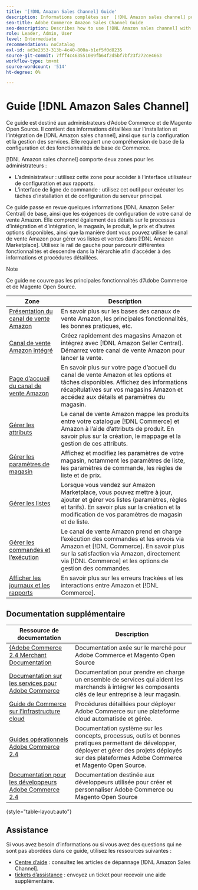 ```yaml
---
title: '[!DNL Amazon Sales Channel] Guide'
description: Informations complètes sur  [!DNL Amazon sales channel] pour les administrateurs Adobe Commerce et Magento Open Source, y compris l’installation et l’intégration
seo-title: Adobe Commerce Amazon Sales Channel Guide
seo-description: Describes how to use [!DNL Amazon sales channel] with Adobe Commerce or Magento Open Source.
role: Leader, Admin, User
level: Intermediate
recommendations: noCatalog
exl-id: ad3e2353-313b-4c40-800a-b1ef5f0d8235
source-git-commit: 7fff4c463551089fb64f2d5bf7bf23f272ce4663
workflow-type: tm+mt
source-wordcount: '514'
ht-degree: 0%

---
```


# Guide [!DNL Amazon Sales Channel]

Ce guide est destiné aux administrateurs d’Adobe Commerce et de Magento Open Source. Il contient des informations détaillées sur l’installation et l’intégration de [!DNL Amazon sales channel], ainsi que sur la configuration et la gestion des services. Elle requiert une compréhension de base de la configuration et des fonctionnalités de base de Commerce.

[!DNL Amazon sales channel] comporte deux zones pour les administrateurs :

* L’administrateur : utilisez cette zone pour accéder à l’interface utilisateur de configuration et aux rapports.
* L’interface de ligne de commande : utilisez cet outil pour exécuter les tâches d’installation et de configuration du serveur principal.

Ce guide passe en revue quelques informations [!DNL Amazon Seller Central] de base, ainsi que les exigences de configuration de votre canal de vente Amazon. Elle comprend également des détails sur le processus d’intégration et d’intégration, le magasin, le produit, le prix et d’autres options disponibles, ainsi que la manière dont vous pouvez utiliser le canal de vente Amazon pour gérer vos listes et ventes dans [!DNL Amazon Marketplace]. Utilisez le rail de gauche pour parcourir différentes fonctionnalités et descendre dans la hiérarchie afin d’accéder à des informations et procédures détaillées.

>[!NOTE]
>
>Ce guide ne couvre pas les principales fonctionnalités d’Adobe Commerce et de Magento Open Source.

| Zone | Description |
|-------------------------------------------------------------|---------------------------------------------------------------------------------------------------------------------------------------------------------------------------------------------------------------|
| [Présentation du canal de vente Amazon](./overview.md) | En savoir plus sur les bases des canaux de vente Amazon, les principales fonctionnalités, les bonnes pratiques, etc. |
| [Canal de vente Amazon intégré](./amazon-onboarding-home.md) | Créez rapidement des magasins Amazon et intégrez avec [!DNL Amazon Seller Central]. Démarrez votre canal de vente Amazon pour lancer la vente. |
| [Page d’accueil du canal de vente Amazon](./amazon-sales-channel-home.md) | En savoir plus sur votre page d’accueil du canal de vente Amazon et les options et tâches disponibles. Affichez des informations récapitulatives sur vos magasins Amazon et accédez aux détails et paramètres du magasin. |
| [Gérer les attributs](./attributes-view.md) | Le canal de vente Amazon mappe les produits entre votre catalogue [!DNL Commerce] et Amazon à l’aide d’attributs de produit. En savoir plus sur la création, le mappage et la gestion de ces attributs. |
| [Gérer les paramètres de magasin](./ob-store-review.md) | Affichez et modifiez les paramètres de votre magasin, notamment les paramètres de liste, les paramètres de commande, les règles de liste et de prix. |
| [Gérer les listes](./managing-product-listings.md) | Lorsque vous vendez sur Amazon Marketplace, vous pouvez mettre à jour, ajouter et gérer vos listes (paramètres, règles et tarifs). En savoir plus sur la création et la modification de vos paramètres de magasin et de liste. |
| [Gérer les commandes et l’exécution](./managing-orders.md) | Le canal de vente Amazon prend en charge l’exécution des commandes et les envois via Amazon et [!DNL Commerce]. En savoir plus sur la satisfaction via Amazon, directement via [!DNL Commerce] et les options de gestion des commandes. |
| [ Afficher les journaux et les rapports](./amazon-logs-reports.md) | En savoir plus sur les erreurs trackées et les interactions entre Amazon et [!DNL Commerce]. |

## Documentation supplémentaire

| Ressource de documentation | Description |
|---------------------------------------------------------------------------------------------------------------------------------------|----------------------------------------------------------------------------------------------------------------------------------------------------------------------------------------|
| [ {Adobe Commerce 2.4 Merchant Documentation](https://experienceleague.adobe.com/docs/commerce-admin/user-guides/home.html) | Documentation axée sur le marché pour Adobe Commerce et Magento Open Source |
| [Documentation sur les services pour Adobe Commerce](https://experienceleague.adobe.com/docs/commerce-merchant-services/user-guides/home.html) | Documentation pour prendre en charge un ensemble de services qui aident les marchands à intégrer les composants clés de leur entreprise à leur magasin. |
| [Guide de Commerce sur l’infrastructure cloud](https://experienceleague.adobe.com/docs/commerce-cloud-service/user-guide/overview.html) | Procédures détaillées pour déployer Adobe Commerce sur une plateforme cloud automatisée et gérée. |
| [Guides opérationnels Adobe Commerce 2.4](https://experienceleague.adobe.com/docs/commerce-operations/operational-guides/home.html) | Documentation système sur les concepts, processus, outils et bonnes pratiques permettant de développer, déployer et gérer des projets déployés sur des plateformes Adobe Commerce et Magento Open Source. |
| [Documentation pour les développeurs Adobe Commerce 2.4](https://developer.adobe.com/commerce/docs) | Documentation destinée aux développeurs utilisée pour créer et personnaliser Adobe Commerce ou Magento Open Source |

{style="table-layout:auto"}

## Assistance

Si vous avez besoin d’informations ou si vous avez des questions qui ne sont pas abordées dans ce guide, utilisez les ressources suivantes :

* [Centre d’aide](https://support.magento.com/hc/en-us) : consultez les articles de dépannage [!DNL Amazon Sales Channel].
* [tickets d’assistance](https://support.magento.com/hc/en-us/articles/360000913794#submit-ticket) : envoyez un ticket pour recevoir une aide supplémentaire.
